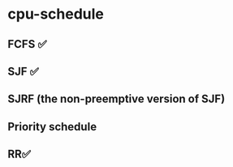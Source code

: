 # cpu-schedule 
## FCFS ✅
## SJF  ✅
## SJRF (the non-preemptive version of SJF)
## Priority schedule
## RR✅
